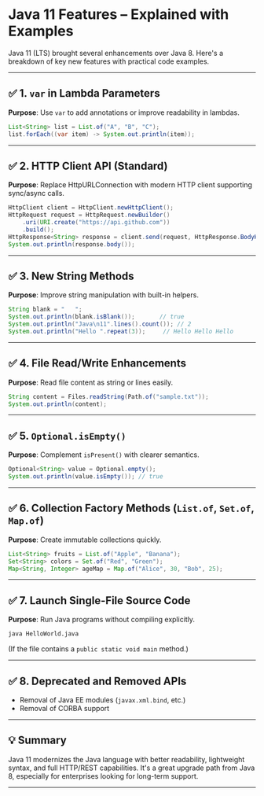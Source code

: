 # Java 11 Features – Explained with Examples

Java 11 (LTS) brought several enhancements over Java 8. Here's a breakdown of key new features with practical code examples.

---

## ✅ 1. `var` in Lambda Parameters
**Purpose**: Use `var` to add annotations or improve readability in lambdas.

```java
List<String> list = List.of("A", "B", "C");
list.forEach((var item) -> System.out.println(item));
```

---

## ✅ 2. HTTP Client API (Standard)
**Purpose**: Replace HttpURLConnection with modern HTTP client supporting sync/async calls.

```java
HttpClient client = HttpClient.newHttpClient();
HttpRequest request = HttpRequest.newBuilder()
    .uri(URI.create("https://api.github.com"))
    .build();
HttpResponse<String> response = client.send(request, HttpResponse.BodyHandlers.ofString());
System.out.println(response.body());
```

---

## ✅ 3. New String Methods
**Purpose**: Improve string manipulation with built-in helpers.

```java
String blank = "   ";
System.out.println(blank.isBlank());       // true
System.out.println("Java\n11".lines().count()); // 2
System.out.println("Hello ".repeat(3));     // Hello Hello Hello 
```

---

## ✅ 4. File Read/Write Enhancements
**Purpose**: Read file content as string or lines easily.

```java
String content = Files.readString(Path.of("sample.txt"));
System.out.println(content);
```

---

## ✅ 5. `Optional.isEmpty()`
**Purpose**: Complement `isPresent()` with clearer semantics.

```java
Optional<String> value = Optional.empty();
System.out.println(value.isEmpty()); // true
```

---

## ✅ 6. Collection Factory Methods (`List.of`, `Set.of`, `Map.of`)
**Purpose**: Create immutable collections quickly.

```java
List<String> fruits = List.of("Apple", "Banana");
Set<String> colors = Set.of("Red", "Green");
Map<String, Integer> ageMap = Map.of("Alice", 30, "Bob", 25);
```

---

## ✅ 7. Launch Single-File Source Code
**Purpose**: Run Java programs without compiling explicitly.

```bash
java HelloWorld.java
```
(If the file contains a `public static void main` method.)

---

## ✅ 8. Deprecated and Removed APIs
- Removal of Java EE modules (`javax.xml.bind`, etc.)
- Removal of CORBA support

---

## 💡 Summary
Java 11 modernizes the Java language with better readability, lightweight syntax, and full HTTP/REST capabilities. It's a great upgrade path from Java 8, especially for enterprises looking for long-term support.

---
